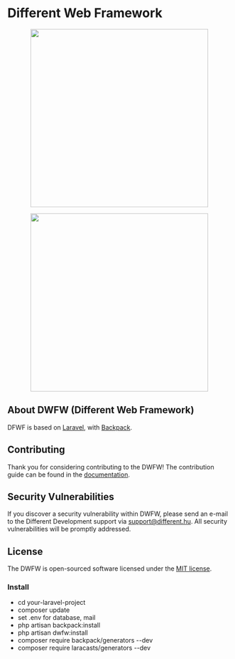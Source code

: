 
# Different Web Framework

<p align="center"><img src="https://res.cloudinary.com/dtfbvvkyp/image/upload/v1566331377/laravel-logolockup-cmyk-red.svg" width="400"></p>
<p align="center"><img src="https://camo.githubusercontent.com/dd59936bdc371e014ff70060166a9815386e189a/68747470733a2f2f6261636b7061636b666f726c61726176656c2e636f6d2f70726573656e746174696f6e2f696d672f6261636b7061636b2f6c6f676f732f6261636b7061636b5f6c6f676f5f636f6c6f722e706e67" width="400"></p>

## About DWFW (Different Web Framework)

DFWF is based on [Laravel](https://laravel.com/), with [Backpack](https://backpackforlaravel.com/).

## Contributing

Thank you for considering contributing to the DWFW! The contribution guide can be found in the [documentation](https://github.com/alitak/dwfw/).

## Security Vulnerabilities

If you discover a security vulnerability within DWFW, please send an e-mail to the Different Development support via [support@different.hu](mailto:support@different.hu). All security vulnerabilities will be promptly addressed.

## License

The DWFW is open-sourced software licensed under the [MIT license](https://opensource.org/licenses/MIT).

### Install

- cd your-laravel-project
- composer update
- set .env for database, mail
- php artisan backpack:install
- php artisan dwfw:install
- composer require backpack/generators --dev
- composer require laracasts/generators --dev
